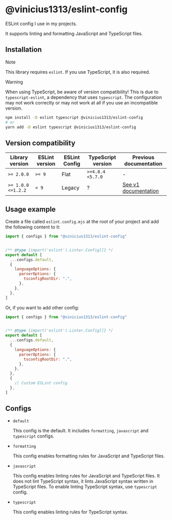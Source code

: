 # @vinicius1313/eslint-config

ESLint config I use in my projects.

It supports linting and formatting JavaScript and TypeScript files.

## Installation

> [!NOTE]
> This library requires `eslint`. If you use TypeScript, it is also required.

> [!WARNING]
> When using TypeScript, be aware of version compatibility!
> This is due to `typescript-eslint`, a dependency that uses `typescript`.
> The configuration may not work correctly or may not work at all if you
> use an incompatible version.

```sh
npm install -D eslint typescript @vinicius1313/eslint-config
# or
yarn add -D eslint typescript @vinicius1313/eslint-config
```

## Version compatibility

| Library version | ESLint version | ESLint Config | TypeScript version | Previous documentation |
|-----------------|----------------|---------------|--------------------|------------------------|
`>= 2.0.0` | `>= 9` | Flat | `>=4.8.4 <5.7.0` | -
`>= 1.0.0 <=1.2.2` | `< 9` | Legacy | ? | [See v1 documentation](./docs/README-v1.md)

## Usage example

Create a file called `eslint.config.mjs` at the root of your project and add the following content to it:

```js
import { configs } from "@vinicius1313/eslint-config"


/** @type {import('eslint').Linter.Config[]} */
export default [
  ...configs.default,
  {
    languageOptions: {
      parserOptions: {
        tsconfigRootDir: ".",
      },
    },
  },
]
```

Or, if you want to add other config:

```js
import { configs } from "@vinicius1313/eslint-config"


/** @type {import('eslint').Linter.Config[]} */
export default [
  ...configs.default,
  {
    languageOptions: {
      parserOptions: {
        tsconfigRootDir: ".",
      },
    },
  },
  {
    // Custom ESLint config
  },
]
```

## Configs

- `default`

    This config is the default. It includes `formatting`, `javascript` and
    `typescript` configs.

- `formatting`

    This config enables formatting rules for JavaScript and TypeScript files.

- `javascript`

    This config enables linting rules for JavaScript and TypeScript files. It does not
    lint TypeScript syntax, it lints JavaScript syntax written in TypeScript files. To
    enable linting TypeScript syntax, use `typescript` config.

- `typescript`

    This config enables linting rules for TypeScript syntax.
